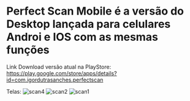 # Perfect Scan Mobile é a versão do Desktop lançada para celulares Androi e IOS com as mesmas funções

Link Download versão atual na PlayStore: https://play.google.com/store/apps/details?id=com.igordutrasanches.perfectscan

Telas:
![scan4](https://user-images.githubusercontent.com/34573915/123132949-a8743a80-d425-11eb-9034-91a411af7038.jpeg)
![scan2](https://user-images.githubusercontent.com/34573915/123132952-a90cd100-d425-11eb-97a1-bf3c095a6245.jpeg)
![scan1](https://user-images.githubusercontent.com/34573915/123132956-a90cd100-d425-11eb-8260-75437bcb2c7c.jpeg)

